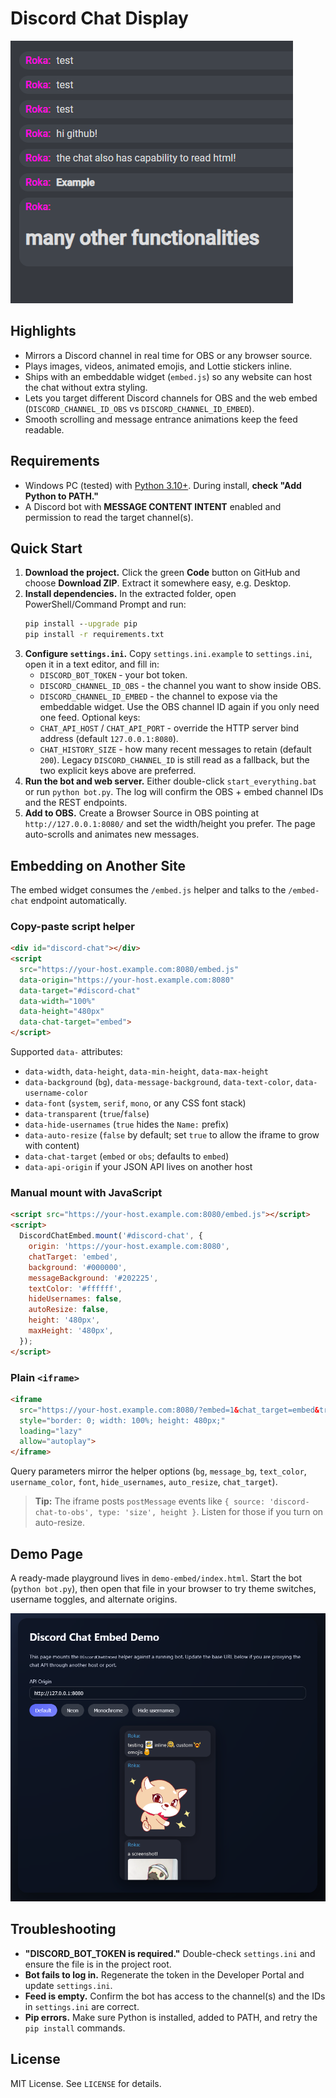 # Discord Chat Display

![Discord Chat Display](https://raw.githubusercontent.com/Naguroka/Discord-Chat-to-OBS/main/2024-02-08%2000_11_02-Discord%20Chat%20Display.png)

## Highlights
- Mirrors a Discord channel in real time for OBS or any browser source.
- Plays images, videos, animated emojis, and Lottie stickers inline.
- Ships with an embeddable widget (`embed.js`) so any website can host the chat without extra styling.
- Lets you target different Discord channels for OBS and the web embed (`DISCORD_CHANNEL_ID_OBS` vs `DISCORD_CHANNEL_ID_EMBED`).
- Smooth scrolling and message entrance animations keep the feed readable.

## Requirements
- Windows PC (tested) with [Python 3.10+](https://www.python.org/downloads/). During install, **check "Add Python to PATH."**
- A Discord bot with **MESSAGE CONTENT INTENT** enabled and permission to read the target channel(s).

## Quick Start
1. **Download the project.** Click the green **Code** button on GitHub and choose **Download ZIP**. Extract it somewhere easy, e.g. Desktop.
2. **Install dependencies.** In the extracted folder, open PowerShell/Command Prompt and run:
   ```cmd
   pip install --upgrade pip
   pip install -r requirements.txt
   ```
3. **Configure `settings.ini`.** Copy `settings.ini.example` to `settings.ini`, open it in a text editor, and fill in:
   - `DISCORD_BOT_TOKEN` - your bot token.
   - `DISCORD_CHANNEL_ID_OBS` - the channel you want to show inside OBS.
   - `DISCORD_CHANNEL_ID_EMBED` - the channel to expose via the embeddable widget. Use the OBS channel ID again if you only need one feed.
   Optional keys:
   - `CHAT_API_HOST` / `CHAT_API_PORT` - override the HTTP server bind address (default `127.0.0.1:8080`).
   - `CHAT_HISTORY_SIZE` - how many recent messages to retain (default `200`).
   Legacy `DISCORD_CHANNEL_ID` is still read as a fallback, but the two explicit keys above are preferred.
4. **Run the bot and web server.** Either double-click `start_everything.bat` or run `python bot.py`. The log will confirm the OBS + embed channel IDs and the REST endpoints.
5. **Add to OBS.** Create a Browser Source in OBS pointing at `http://127.0.0.1:8080/` and set the width/height you prefer. The page auto-scrolls and animates new messages.

## Embedding on Another Site
The embed widget consumes the `/embed.js` helper and talks to the `/embed-chat` endpoint automatically.

### Copy-paste script helper
```html
<div id="discord-chat"></div>
<script
  src="https://your-host.example.com:8080/embed.js"
  data-origin="https://your-host.example.com:8080"
  data-target="#discord-chat"
  data-width="100%"
  data-height="480px"
  data-chat-target="embed">
</script>
```
Supported `data-` attributes:
- `data-width`, `data-height`, `data-min-height`, `data-max-height`
- `data-background` (`bg`), `data-message-background`, `data-text-color`, `data-username-color`
- `data-font` (`system`, `serif`, `mono`, or any CSS font stack)
- `data-transparent` (`true`/`false`)
- `data-hide-usernames` (`true` hides the `Name:` prefix)
- `data-auto-resize` (`false` by default; set `true` to allow the iframe to grow with content)
- `data-chat-target` (`embed` or `obs`; defaults to `embed`)
- `data-api-origin` if your JSON API lives on another host

### Manual mount with JavaScript
```html
<script src="https://your-host.example.com:8080/embed.js"></script>
<script>
  DiscordChatEmbed.mount('#discord-chat', {
    origin: 'https://your-host.example.com:8080',
    chatTarget: 'embed',
    background: '#000000',
    messageBackground: '#202225',
    textColor: '#ffffff',
    hideUsernames: false,
    autoResize: false,
    height: '480px',
    maxHeight: '480px',
  });
</script>
```

### Plain `<iframe>`
```html
<iframe
  src="https://your-host.example.com:8080/?embed=1&chat_target=embed&transparent=1&bg=%23000000&message_bg=%23313131"
  style="border: 0; width: 100%; height: 480px;"
  loading="lazy"
  allow="autoplay">
</iframe>
```
Query parameters mirror the helper options (`bg`, `message_bg`, `text_color`, `username_color`, `font`, `hide_usernames`, `auto_resize`, `chat_target`).

> **Tip:** The iframe posts `postMessage` events like `{ source: 'discord-chat-to-obs', type: 'size', height }`. Listen for those if you turn on auto-resize.

## Demo Page
A ready-made playground lives in `demo-embed/index.html`. Start the bot (`python bot.py`), then open that file in your browser to try theme switches, username toggles, and alternate origins.

![Embed Demo](embed%20demo.png)

## Troubleshooting
- **"DISCORD_BOT_TOKEN is required."** Double-check `settings.ini` and ensure the file is in the project root.
- **Bot fails to log in.** Regenerate the token in the Developer Portal and update `settings.ini`.
- **Feed is empty.** Confirm the bot has access to the channel(s) and the IDs in `settings.ini` are correct.
- **Pip errors.** Make sure Python is installed, added to PATH, and retry the `pip install` commands.

## License
MIT License. See `LICENSE` for details.
